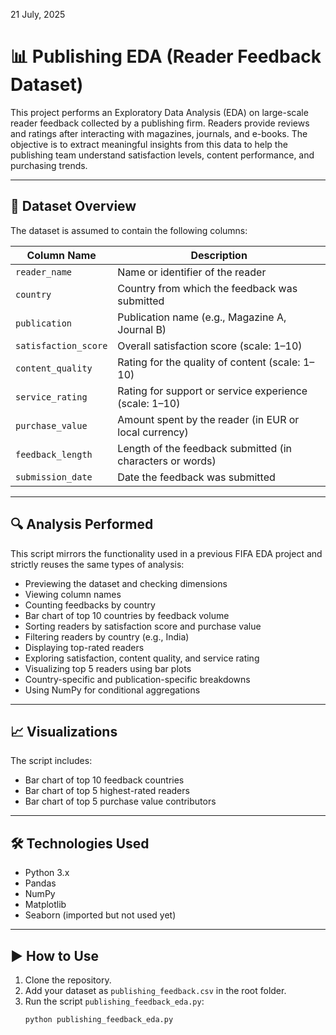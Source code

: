 21 July, 2025
# 📊 Publishing EDA (Reader Feedback Dataset)

This project performs an Exploratory Data Analysis (EDA) on large-scale reader feedback collected by a publishing firm. Readers provide reviews and ratings after interacting with magazines, journals, and e-books. The objective is to extract meaningful insights from this data to help the publishing team understand satisfaction levels, content performance, and purchasing trends.

---

## 📁 Dataset Overview

The dataset is assumed to contain the following columns:

| Column Name         | Description                                                   |
|---------------------|---------------------------------------------------------------|
| `reader_name`       | Name or identifier of the reader                              |
| `country`           | Country from which the feedback was submitted                 |
| `publication`       | Publication name (e.g., Magazine A, Journal B)                |
| `satisfaction_score`| Overall satisfaction score (scale: 1–10)                      |
| `content_quality`   | Rating for the quality of content (scale: 1–10)               |
| `service_rating`    | Rating for support or service experience (scale: 1–10)        |
| `purchase_value`    | Amount spent by the reader (in EUR or local currency)         |
| `feedback_length`   | Length of the feedback submitted (in characters or words)     |
| `submission_date`   | Date the feedback was submitted                               |

---

## 🔍 Analysis Performed

This script mirrors the functionality used in a previous FIFA EDA project and strictly reuses the same types of analysis:

- Previewing the dataset and checking dimensions
- Viewing column names
- Counting feedbacks by country
- Bar chart of top 10 countries by feedback volume
- Sorting readers by satisfaction score and purchase value
- Filtering readers by country (e.g., India)
- Displaying top-rated readers
- Exploring satisfaction, content quality, and service rating
- Visualizing top 5 readers using bar plots
- Country-specific and publication-specific breakdowns
- Using NumPy for conditional aggregations

---

## 📈 Visualizations

The script includes:
- Bar chart of top 10 feedback countries
- Bar chart of top 5 highest-rated readers
- Bar chart of top 5 purchase value contributors

---

## 🛠️ Technologies Used

- Python 3.x
- Pandas
- NumPy
- Matplotlib
- Seaborn (imported but not used yet)

---

## ▶️ How to Use

1. Clone the repository.
2. Add your dataset as `publishing_feedback.csv` in the root folder.
3. Run the script `publishing_feedback_eda.py`:
   ```bash
   python publishing_feedback_eda.py
